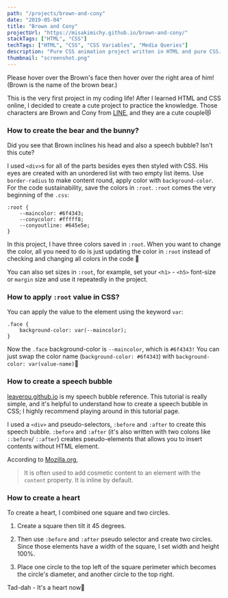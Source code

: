 ```yaml
---
path: "/projects/brown-and-cony"
date: "2019-05-04"
title: "Brown and Cony"
projectUrl: "https://misakimichy.github.io/brown-and-cony/"
stackTags: ["HTML", "CSS"]
techTags: ["HTML", "CSS", "CSS Variables", "Media Queries"]
description: "Pure CSS animation project written in HTML and pure CSS. When you hover over Brown, the brown bear, and Cony, the cute rabbit, some animation will start."
thumbnail: "screenshot.png"
---
```

Please hover over the Brown's face then hover over the right area of him! (Brown is the name of the brown bear.)


This is the very first project in my coding life! After I learned HTML and CSS online, I decided to create a cute project to practice the knowledge.
Those characters are Brown and Cony from [LINE](https://line.me/en/), and they are a cute couple😻

### How to create the bear and the bunny?
Did you see that Brown inclines his head and also a speech bubble? Isn't this cute?

I used `<div>`s for all of the parts besides eyes then styled with CSS. His eyes are created with an unordered list with two empty list items. Use `border-radius` to make content round, apply color with `background-color`. For the code sustainability, save the colors in `:root`. `:root` comes the very beginning of the `.css`:

```
:root {
    --maincolor: #6f4343;
    --conycolor: #fffff8;
    --conyoutline: #645e5e;
}
```

In this project, I have three colors saved in `:root`. When you want to change the color, all you need to do is just updating the color in `:root` instead of checking and changing all colors in the code 🙌

You can also set sizes in `:root`, for example, set your `<h1>` - `<h5>` font-size or `margin` size and use it repeatedly in the project.


### How to apply `:root` value in CSS?
You can apply the value to the element using the keyword `var`:
```
.face {
    background-color: var(--maincolor);
}
```
Now the `.face` background-color is `--maincolor`, which is `#6f4343!` You can just swap the color name (`background-color: #6f4343`) with `background-color: var(value-name)`🥳


### How to create a speech bubble
[leaverou.github.io](https://leaverou.github.io/bubbly) is my speech bubble reference. This tutorial is really simple, and it's helpful to understand how to create a speech bubble in CSS; I highly recommend playing around in this tutorial page.

I used a `<div>` and pseudo-selectors, `:before` and `:after` to create this speech bubble. `:before` and `:after` (it's also written with two colons like `::before`/ `::after`) creates pseudo-elements that allows you to insert contents without HTML element. 

According to [Mozilla.org](https://developer.mozilla.org), 
> It is often used to add cosmetic content to an element with the `content` property. It is inline by default.

### How to create a heart
To create a heart, I combined one square and two circles.

1. Create a square then tilt it 45 degrees.

2. Then use `:before` and `:after` pseudo selector and create two circles. Since those elements have a width of the square, I set width and height 100%.

3. Place one circle to the top left of the square perimeter which becomes the circle's diameter, and another circle to the top right.

Tad-dah - It's a heart now🧡